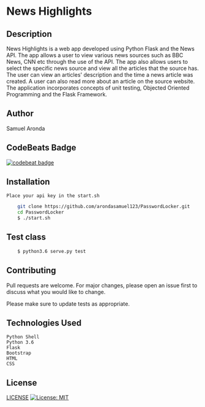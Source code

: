 # News Highlights

## Description

News Highlights  is a web app developed using Python Flask and the News API. The app allows a user to view various news sources such as BBC News, CNN etc through the use of the API. The app also allows users to select the specific news source and view all the articles that the source has. The user can view an articles' description and the time a news article was created. A user can also read more about an article on the source website. The application incorporates concepts of unit testing, Objected Oriented Programming and the Flask Framework. 

## Author

Samuel Aronda


## CodeBeats Badge

[![codebeat badge](https://codebeat.co/badges/0457828b-52fa-4b7a-abbe-bdb79a4189f7)](https://codebeat.co/projects/github-com-arondasamuel123-newshighlight-master)



## Installation
    Place your api key in the start.sh
```bash
    git clone https://github.com/arondasamuel123/PasswordLocker.git
    cd PasswordLocker
    $ ./start.sh
```
## Test class

```bash
    $ python3.6 serve.py test
```

## Contributing

Pull requests are welcome. For major changes, please open an issue first to discuss what you would like to change.

Please make sure to update tests as appropriate.

## Technologies Used
    Python Shell
    Python 3.6
    Flask 
    Bootstrap
    HTML
    CSS



## License
[LICENSE](LICENSE)
[![License: MIT](https://img.shields.io/badge/License-MIT-yellow.svg)](https://opensource.org/licenses/MIT)



